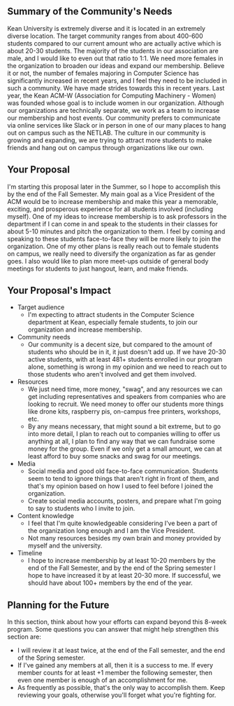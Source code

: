 ## Summary of the Community's Needs

Kean University is extremely diverse and it is located in an extremely diverse location. The target community ranges from about 400-600 students compared to our current amount who are actually active which is about 20-30 students. The majority of the students in our association are male, and I would like to even out that ratio to 1:1. We need more females in the organization to broaden our ideas and expand our membership. Believe it or not, the number of females majoring in Computer Science has significantly increased in recent years, and I feel they need to be included in such a community. We have made strides towards this in recent years. Last year, the Kean ACM-W (Association for Computing Machinery - Women) was founded whose goal is to include women in our organization. Although our organizations are technically separate, we work as a team to increase our membership and host events. Our community prefers to communicate via online services like Slack or in person in one of our many places to hang out on campus such as the NETLAB. The culture in our community is growing and expanding, we are trying to attract more students to make friends and hang out on campus through organizations like our own.


## Your Proposal

I'm starting this proposal later in the Summer, so I hope to accomplish this by the end of the Fall Semester. My main goal as a Vice President of the ACM would be to increase membership and make this year a memorable, exciting, and prosperous experience for all students involved (including myself). One of my ideas to increase membership is to ask professors in the department if I can come in and speak to the students in their classes for about 5-10 minutes and pitch the organization to them. I feel by coming and speaking to these students face-to-face they will be more likely to join the organization. One of my other plans is really reach out to female students on campus, we really need to diversify the organization as far as gender goes. I also would like to plan more meet-ups outside of general body meetings for students to just hangout, learn, and make friends.

## Your Proposal's Impact

- Target audience
  - I'm expecting to attract students in the Computer Science department at Kean, especially female students, to join our organization and increase membership.
- Community needs
  - Our community is a decent size, but compared to the amount of students who should be in it, it just doesn't add up. If we have 20-30 active students, with at least 481+ students enrolled in our program alone, something is wrong in my opinion and we need to reach out to those students who aren't involved and get them involved.
- Resources
  - We just need time, more money, "swag", and any resources we can get including representatives and speakers from companies who are looking to recruit. We need money to offer our students more things like drone kits, raspberry pis, on-campus free printers, workshops, etc.
  - By any means necessary, that might sound a bit extreme, but to go into more detail, I plan to reach out to companies willing to offer us anything at all, I plan to find any way that we can fundraise some money for the group. Even if we only get a small amount, we can at least afford to buy some snacks and swag for our meetings.
- Media
  - Social media and good old face-to-face communication. Students seem to tend to ignore things that aren't right in front of them, and that's my opinion based on how I used to feel before I joined the organization.
  - Create social media accounts, posters, and prepare what I'm going to say to students who I invite to join.
- Content knowledge
  - I feel that I'm quite knowledgeable considering I've been a part of the organization long enough and I am the Vice President.
  - Not many resources besides my own brain and money provided by myself and the university.
- Timeline
  - I hope to increase membership by at least 10-20 members by the end of the Fall Semester, and by the end of the Spring semester I hope to have increased it by at least 20-30 more. If successful, we should have about 100+ members by the end of the year.

## Planning for the Future

In this section, think about how your efforts can expand beyond this 8-week program. Some questions you can answer that might help strengthen this section are:

- I will review it at least twice, at the end of the Fall semester, and the end of the Spring semester.
- If I've gained any members at all, then it is a success to me. If every member counts for at least +1 member the following semester, then even one member is enough of an accomplishment for me.
- As frequently as possible, that's the only way to accomplish them. Keep reviewing your goals, otherwise you'll forget what you're fighting for.
